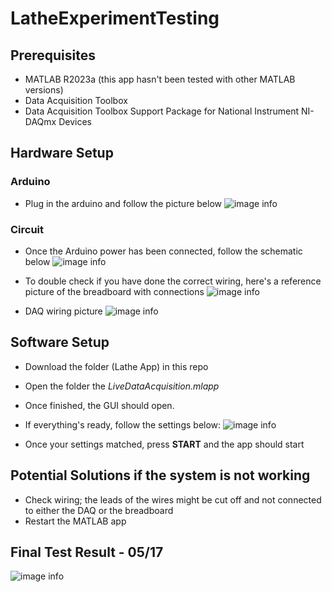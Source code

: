 # LatheExperimentTesting
 
## **Prerequisites**
* MATLAB R2023a (this app hasn't been tested with other MATLAB versions)
* Data Acquisition Toolbox
* Data Acquisition Toolbox Support Package for National Instrument NI-DAQmx Devices

## **Hardware Setup**
### **Arduino**
* Plug in the arduino and follow the picture below
![image info](/pictures/arduino.png)

### **Circuit**
* Once the Arduino power has been connected, follow the schematic below
![image info](/pictures/circuit.PNG)

* To double check if you have done the correct wiring, here's a reference picture of the breadboard with connections
![image info](/pictures/reference.png)

* DAQ wiring picture
![image info](/pictures/daq.png)

## **Software Setup**
* Download the folder (Lathe App) in this repo
* Open the folder the *LiveDataAcquisition.mlapp*
* Once finished, the GUI should open.
* If everything's ready, follow the settings below:
![image info](/pictures/settings.PNG)

* Once your settings matched, press **START** and the app should start

## **Potential Solutions if the system is not working**
* Check wiring; the leads of the wires might be cut off and not connected to either the DAQ or the breadboard
* Restart the MATLAB app

## **Final Test Result - 05/17**
![image info](/pictures/test.PNG)